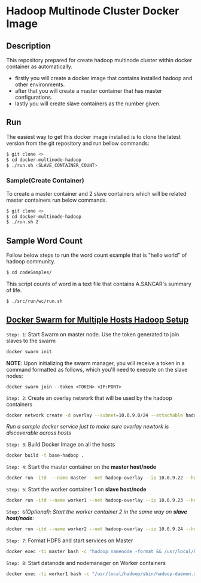 # Hadoop Multinode Cluster Docker Image

## Description

This repository prepared for create hadoop multinode cluster within docker container as automatically.

- firstly you will create a docker image that contains installed hadoop and other environments.
- after that you will create a master container that has master configurations.
- lastly you will create slave containers as the number given.

## Run

The easiest way to get this docker image installed is to clone the latest version from the git repository and run bellow commands:

```sh
$ git clone <>
$ cd docker-multinode-hadoop
$ ./run.sh <SLAVE_CONTAINER_COUNT>
```

### Sample(Create Container)

To create a master container and 2 slave containers which will be related master containers run below commands.

```sh
$ git clone <>
$ cd docker-multinode-hadoop
$ ./run.sh 2
```

## Sample Word Count

Follow below steps to run the word count example that is "hello world" of hadoop community.

```sh
$ cd codeSamples/
```

This script counts of word in a text file that contains A.SANCAR's summary of life.

```sh
$ ./src/run/wc/run.sh
```

## [Docker Swarm for Multiple Hosts Hadoop Setup]((https://www.youtube.com/watch?v=nGSNULpHHZc))

`Step: 1`: Start Swarm on master node. Use the token generated to join slaves to the swarm

```sh
docker swarm init
```

**NOTE**: Upon initializing the swarm manager, you will receive a token in a command formatted as follows, which you'll need to execute on the slave nodes:

`docker swarm join --token <TOKEN> <IP:PORT>`

`Step: 2`: Create an overlay network that will be used by the hadoop containers

```sh
docker network create -d overlay --subnet=10.0.9.0/24 --attachable hadoop-overlay
```

_Run a sample docker service just to make sure overlay newtork is discoverable across hosts_

`Step: 3`: Build Docker Image on all the hosts

```sh
docker build -t base-hadoop .
```

`Step: 4`: Start the master container on the **master host/node**

```sh
docker run -itd  --name master --net hadoop-overlay --ip 10.0.9.22 --hostname master --add-host worker1:10.0.9.23 --add-host worker2:10.0.9.24 -p 8080:8080 -p 8088:8088 -p 9870:9870 base-hadoop
```

`Step: 5`: Start the worker container 1 on **slave host/node**

```sh
docker run -itd --name worker1 --net hadoop-overlay --ip 10.0.9.23 --hostname worker1 --add-host master:10.0.9.22 base-hadoop
```

`Step: 6`*(Optional): Start the worker container 2 in the same way on **slave host/node**:*
```sh
docker run -itd --name worker2 --net hadoop-overlay --ip 10.0.9.24 --hostname worker2 --add-host master:10.0.9.22 base-hadoop
```

`Step: 7`: Format HDFS and start services on Master

```sh
docker exec -ti master bash -c "hadoop namenode -format && /usr/local/hadoop/sbin/start-dfs.sh && /usr/local/hadoop/sbin/start-yarn.sh"
```

`Step: 8`: Start datanode and nodemanager on Worker containers

```sh
docker exec -ti worker1 bash -c "/usr/local/hadoop/sbin/hadoop-daemon.sh start datanode && /usr/local/hadoop/sbin/yarn-daemon.sh start nodemanager"
```
